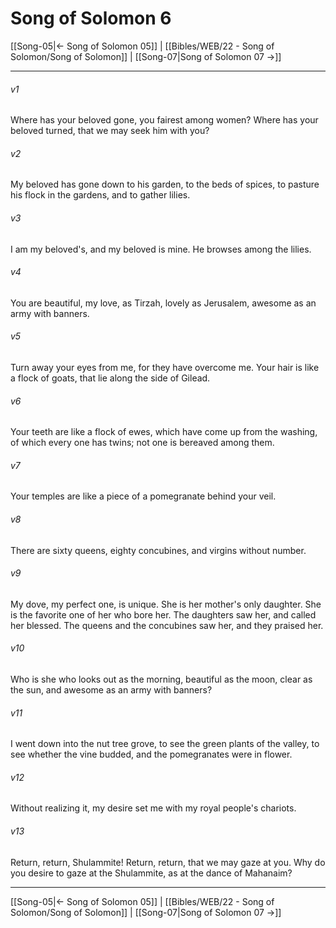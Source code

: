 # Song of Solomon 6

[[Song-05|← Song of Solomon 05]] | [[Bibles/WEB/22 - Song of Solomon/Song of Solomon]] | [[Song-07|Song of Solomon 07 →]]
***



###### v1 
Where has your beloved gone, you fairest among women? Where has your beloved turned, that we may seek him with you? 

###### v2 
My beloved has gone down to his garden, to the beds of spices, to pasture his flock in the gardens, and to gather lilies. 

###### v3 
I am my beloved's, and my beloved is mine. He browses among the lilies. 

###### v4 
You are beautiful, my love, as Tirzah, lovely as Jerusalem, awesome as an army with banners. 

###### v5 
Turn away your eyes from me, for they have overcome me. Your hair is like a flock of goats, that lie along the side of Gilead. 

###### v6 
Your teeth are like a flock of ewes, which have come up from the washing, of which every one has twins; not one is bereaved among them. 

###### v7 
Your temples are like a piece of a pomegranate behind your veil. 

###### v8 
There are sixty queens, eighty concubines, and virgins without number. 

###### v9 
My dove, my perfect one, is unique. She is her mother's only daughter. She is the favorite one of her who bore her. The daughters saw her, and called her blessed. The queens and the concubines saw her, and they praised her. 

###### v10 
Who is she who looks out as the morning, beautiful as the moon, clear as the sun, and awesome as an army with banners? 

###### v11 
I went down into the nut tree grove, to see the green plants of the valley, to see whether the vine budded, and the pomegranates were in flower. 

###### v12 
Without realizing it, my desire set me with my royal people's chariots. 

###### v13 
Return, return, Shulammite! Return, return, that we may gaze at you. Why do you desire to gaze at the Shulammite, as at the dance of Mahanaim?

***
[[Song-05|← Song of Solomon 05]] | [[Bibles/WEB/22 - Song of Solomon/Song of Solomon]] | [[Song-07|Song of Solomon 07 →]]
